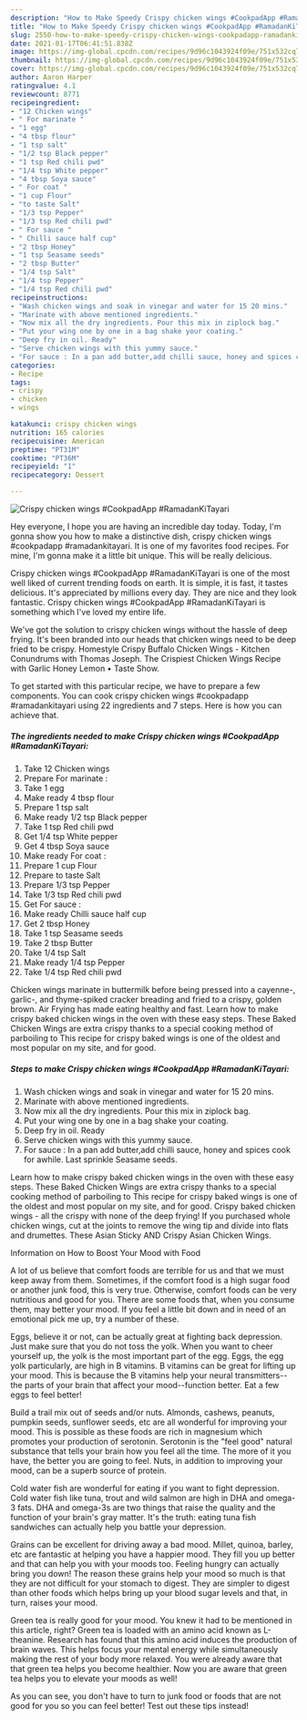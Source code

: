```yaml
---
description: "How to Make Speedy Crispy chicken wings #CookpadApp #RamadanKiTayari"
title: "How to Make Speedy Crispy chicken wings #CookpadApp #RamadanKiTayari"
slug: 2550-how-to-make-speedy-crispy-chicken-wings-cookpadapp-ramadankitayari
date: 2021-01-17T06:41:51.838Z
image: https://img-global.cpcdn.com/recipes/9d96c1043924f09e/751x532cq70/crispy-chicken-wings-cookpadapp-ramadankitayari-recipe-main-photo.jpg
thumbnail: https://img-global.cpcdn.com/recipes/9d96c1043924f09e/751x532cq70/crispy-chicken-wings-cookpadapp-ramadankitayari-recipe-main-photo.jpg
cover: https://img-global.cpcdn.com/recipes/9d96c1043924f09e/751x532cq70/crispy-chicken-wings-cookpadapp-ramadankitayari-recipe-main-photo.jpg
author: Aaron Harper
ratingvalue: 4.1
reviewcount: 8771
recipeingredient:
- "12 Chicken wings"
- " For marinate "
- "1 egg"
- "4 tbsp flour"
- "1 tsp salt"
- "1/2 tsp Black pepper"
- "1 tsp Red chili pwd"
- "1/4 tsp White pepper"
- "4 tbsp Soya sauce"
- " For coat "
- "1 cup Flour"
- "to taste Salt"
- "1/3 tsp Pepper"
- "1/3 tsp Red chili pwd"
- " For sauce "
- " Chilli sauce half cup"
- "2 tbsp Honey"
- "1 tsp Seasame seeds"
- "2 tbsp Butter"
- "1/4 tsp Salt"
- "1/4 tsp Pepper"
- "1/4 tsp Red chili pwd"
recipeinstructions:
- "Wash chicken wings and soak in vinegar and water for 15 20 mins."
- "Marinate with above mentioned ingredients."
- "Now mix all the dry ingredients. Pour this mix in ziplock bag."
- "Put your wing one by one in a bag shake your coating."
- "Deep fry in oil. Ready"
- "Serve chicken wings with this yummy sauce."
- "For sauce : In a pan add butter,add chilli sauce, honey and spices cook for awhile. Last sprinkle Seasame seeds."
categories:
- Recipe
tags:
- crispy
- chicken
- wings

katakunci: crispy chicken wings 
nutrition: 165 calories
recipecuisine: American
preptime: "PT31M"
cooktime: "PT36M"
recipeyield: "1"
recipecategory: Dessert

---
```



![Crispy chicken wings #CookpadApp #RamadanKiTayari](https://img-global.cpcdn.com/recipes/9d96c1043924f09e/751x532cq70/crispy-chicken-wings-cookpadapp-ramadankitayari-recipe-main-photo.jpg)

Hey everyone, I hope you are having an incredible day today. Today, I'm gonna show you how to make a distinctive dish, crispy chicken wings #cookpadapp #ramadankitayari. It is one of my favorites food recipes. For mine, I'm gonna make it a little bit unique. This will be really delicious.

Crispy chicken wings #CookpadApp #RamadanKiTayari is one of the most well liked of current trending foods on earth. It is simple, it is fast, it tastes delicious. It's appreciated by millions every day. They are nice and they look fantastic. Crispy chicken wings #CookpadApp #RamadanKiTayari is something which I've loved my entire life.

We&#39;ve got the solution to crispy chicken wings without the hassle of deep frying. It&#39;s been branded into our heads that chicken wings need to be deep fried to be crispy. Homestyle Crispy Buffalo Chicken Wings - Kitchen Conundrums with Thomas Joseph. The Crispiest Chicken Wings Recipe with Garlic Honey Lemon • Taste Show.


To get started with this particular recipe, we have to prepare a few components. You can cook crispy chicken wings #cookpadapp #ramadankitayari using 22 ingredients and 7 steps. Here is how you can achieve that.

<!--inarticleads1-->

##### The ingredients needed to make Crispy chicken wings #CookpadApp #RamadanKiTayari:

1. Take 12 Chicken wings
1. Prepare  For marinate :
1. Take 1 egg
1. Make ready 4 tbsp flour
1. Prepare 1 tsp salt
1. Make ready 1/2 tsp Black pepper
1. Take 1 tsp Red chili pwd
1. Get 1/4 tsp White pepper
1. Get 4 tbsp Soya sauce
1. Make ready  For coat :
1. Prepare 1 cup Flour
1. Prepare to taste Salt
1. Prepare 1/3 tsp Pepper
1. Take 1/3 tsp Red chili pwd
1. Get  For sauce :
1. Make ready  Chilli sauce half cup
1. Get 2 tbsp Honey
1. Take 1 tsp Seasame seeds
1. Take 2 tbsp Butter
1. Take 1/4 tsp Salt
1. Make ready 1/4 tsp Pepper
1. Take 1/4 tsp Red chili pwd


Chicken wings marinate in buttermilk before being pressed into a cayenne-, garlic-, and thyme-spiked cracker breading and fried to a crispy, golden brown. Air Frying has made eating healthy and fast. Learn how to make crispy baked chicken wings in the oven with these easy steps. These Baked Chicken Wings are extra crispy thanks to a special cooking method of parboiling to This recipe for crispy baked wings is one of the oldest and most popular on my site, and for good. 

<!--inarticleads2-->

##### Steps to make Crispy chicken wings #CookpadApp #RamadanKiTayari:

1. Wash chicken wings and soak in vinegar and water for 15 20 mins.
1. Marinate with above mentioned ingredients.
1. Now mix all the dry ingredients. Pour this mix in ziplock bag.
1. Put your wing one by one in a bag shake your coating.
1. Deep fry in oil. Ready
1. Serve chicken wings with this yummy sauce.
1. For sauce : In a pan add butter,add chilli sauce, honey and spices cook for awhile. Last sprinkle Seasame seeds.


Learn how to make crispy baked chicken wings in the oven with these easy steps. These Baked Chicken Wings are extra crispy thanks to a special cooking method of parboiling to This recipe for crispy baked wings is one of the oldest and most popular on my site, and for good. Crispy baked chicken wings - all the crispy with none of the deep frying! If you purchased whole chicken wings, cut at the joints to remove the wing tip and divide into flats and drumettes. These Asian Sticky AND Crispy Asian Chicken Wings. 

Information on How to Boost Your Mood with Food


A lot of us believe that comfort foods are terrible for us and that we must keep away from them. Sometimes, if the comfort food is a high sugar food or another junk food, this is very true. Otherwise, comfort foods can be very nutritious and good for you. There are some foods that, when you consume them, may better your mood. If you feel a little bit down and in need of an emotional pick me up, try a number of these.

Eggs, believe it or not, can be actually great at fighting back depression. Just make sure that you do not toss the yolk. When you want to cheer yourself up, the yolk is the most important part of the egg. Eggs, the egg yolk particularly, are high in B vitamins. B vitamins can be great for lifting up your mood. This is because the B vitamins help your neural transmitters--the parts of your brain that affect your mood--function better. Eat a few eggs to feel better!

Build a trail mix out of seeds and/or nuts. Almonds, cashews, peanuts, pumpkin seeds, sunflower seeds, etc are all wonderful for improving your mood. This is possible as these foods are rich in magnesium which promotes your production of serotonin. Serotonin is the "feel good" natural substance that tells your brain how you feel all the time. The more of it you have, the better you are going to feel. Nuts, in addition to improving your mood, can be a superb source of protein.

Cold water fish are wonderful for eating if you want to fight depression. Cold water fish like tuna, trout and wild salmon are high in DHA and omega-3 fats. DHA and omega-3s are two things that raise the quality and the function of your brain's gray matter. It's the truth: eating tuna fish sandwiches can actually help you battle your depression. 

Grains can be excellent for driving away a bad mood. Millet, quinoa, barley, etc are fantastic at helping you have a happier mood. They fill you up better and that can help you with your moods too. Feeling hungry can actually bring you down! The reason these grains help your mood so much is that they are not difficult for your stomach to digest. They are simpler to digest than other foods which helps bring up your blood sugar levels and that, in turn, raises your mood.

Green tea is really good for your mood. You knew it had to be mentioned in this article, right? Green tea is loaded with an amino acid known as L-theanine. Research has found that this amino acid induces the production of brain waves. This helps focus your mental energy while simultaneously making the rest of your body more relaxed. You were already aware that that green tea helps you become healthier. Now you are aware that green tea helps you to elevate your moods as well!

As you can see, you don't have to turn to junk food or foods that are not good for you so you can feel better! Test out  these tips  instead!


